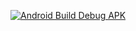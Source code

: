 [![Android Build Debug APK](https://github.com/DevPicon/droidis-testum/actions/workflows/build-debug-apk.yml/badge.svg)](https://github.com/DevPicon/droidis-testum/actions/workflows/build-debug-apk.yml)
